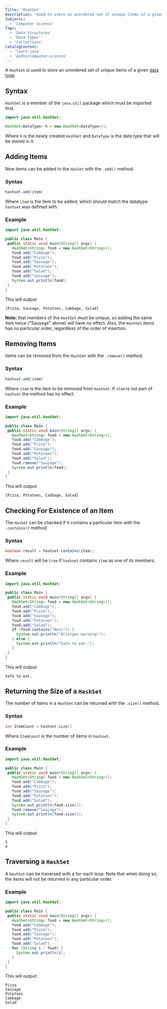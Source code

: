 ```yaml
---
Title: 'HashSet'
Description: 'Used to store an unordered set of unique items of a given datatype.'
Subjects:
  - 'Computer Science'
Tags:
  - 'Data Structures'
  - 'Data Types'
  - 'Collections'
CatalogContent:
  - 'learn-java'
  - 'paths/computer-science'
---
```


A `HashSet` is used to store an unordered set of unique items of a given [data type](https://www.codecademy.com/resources/docs/java/data-types).

## Syntax

`HashSet` is a member of the `java.util` package which must be imported first.

```java
import java.util.HashSet;

HashSet<DataType> h = new HashSet<DataType>();
```

Where `h` is the newly created `HashSet` and `DataType` is the data type that will be stored in it.

## Adding Items

New items can be added to the `HasSet` with the `.add()` method. 

### Syntax

```java
hashset.add(item)
```

Where `item` is the item to be added, which should match the datatype `hashset` was defined with.

### Example

```java
import java.util.HashSet;

public class Main {
 public static void main(String[] args) {
   HashSet<String> food = new HashSet<String>();
   food.add("Cabbage");
   food.add("Pizza");
   food.add("Sausage");
   food.add("Potatoes");
   food.add("Salad");
   food.add("Sausage");
   System.out.println(food);
 }
}
```

This will output:

```pseudo
[Pizza, Sausage, Potatoes, Cabbage, Salad]
```

**Note:** that members of the `HashSet` must be unique, so adding the same item twice ("Sausage" above) will have no effect. Also, the `HashSet` items has no particular order, regardless of the order of insertion.

## Removing Items

Items can be removed from the `HashSet` with the `.remove()` method.

### Syntax

```java
hashset.add(item)
```

Where `item` is the item to be removed from `hashset`. If `item` is not part of `hashset` the method has no effect.

### Example

```java
import java.util.HashSet;

public class Main {
 public static void main(String[] args) {
   HashSet<String> food = new HashSet<String>();
   food.add("Cabbage");
   food.add("Pizza");
   food.add("Sausage");
   food.add("Potatoes");
   food.add("Salad");
   food.remove("Sausage");
   System.out.println(food);
 }
}
```

This will output:

```pseudo
[Pizza, Potatoes, Cabbage, Salad]
```

## Checking For Existence of an Item

The `HasSet` can be checked if it contains a particular item with the `.contains()` method.

### Syntax

```java
boolean result = hashset.contains(item);
```

Where `result` will be `true` if `hashset` contains `item` as one of its members.

### Example

```java
import java.util.HashSet;

public class Main {
 public static void main(String[] args) {
   HashSet<String> food = new HashSet<String>();
   food.add("Cabbage");
   food.add("Pizza");
   food.add("Sausage");
   food.add("Potatoes");
   food.add("Salad");
   if (food.contains("Nuts")) {
     System.out.println("Allergen warning!");
   } else {
     System.out.println("Safe to eat.");
   }
 }
}
```

This will output:

```pseudo
Safe to eat.
```

## Returning the Size of a `HashSet`

The number of items in a `HashSet` can be returned with the `.size()` method.

### Syntax

```java
int ItemCount = hashset.size()
```

Where `ItemCount` is the number of items in `hashset`.

### Example

```java
import java.util.HashSet;

public class Main {
 public static void main(String[] args) {
   HashSet<String> food = new HashSet<String>();
   food.add("Cabbage");
   food.add("Pizza");
   food.add("Sausage");
   food.add("Potatoes");
   food.add("Salad");
   System.out.println(food.size());
   food.remove("Sausage");
   System.out.println(food.size());
 }
}
```

This will output:

```pseudo
5
4
```

## Traversing a `HashSet`

A `HashSet` can be traversed with a for-each loop. Note that when doing so, the items will not be returned in any particular order.

### Example

```java
import java.util.HashSet;

public class Main {
 public static void main(String[] args) {
   HashSet<String> food = new HashSet<String>();
   food.add("Cabbage");
   food.add("Pizza");
   food.add("Sausage");
   food.add("Potatoes");
   food.add("Salad");
   for (String i : food) {
     System.out.println(i);
   }
 }
}
```

This will output:

```pseudo
Pizza
Sausage
Potatoes
Cabbage
Salad
```
